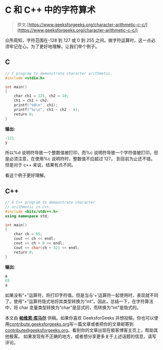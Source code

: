 # C 和 C++ 中的字符算术

> 原文:[https://www.geeksforgeeks.org/character-arithmetic-c-c/](https://www.geeksforgeeks.org/character-arithmetic-c-c/)

众所周知，字符范围在-128 到 127 或 0 到 255 之间。做字符运算时，这一点必须牢记在心。为了更好地理解，让我们举个例子。

## C

```cpp
// C program to demonstrate character arithmetic.
#include <stdio.h>

int main()
{
    char ch1 = 125, ch2 = 10;
    ch1 = ch1 + ch2;
    printf("%d\n", ch1);
    printf("%c\n", ch1 - ch2 - 4);
    return 0;
}
```

**输出:**

```cpp
-121
y
```

所以%d 说明符导致一个整数值被打印，而%c 说明符导致一个字符值被打印。但是必须注意，在使用%c 说明符时，整数值不应超过 127。
到目前为止还不错。
但是对于 c++ 来说，结果有点不同。

看这个例子更好理解。

## C++

```cpp
// A C++ program to demonstrate character
// arithmetic in C++.
#include <bits/stdc++.h>
using namespace std;

int main()
{
    char ch = 65;
    cout << ch << endl;
    cout << ch + 0 << endl;
    cout << char(ch + 32) << endl;
    return 0;
}
```

**输出:**

```cpp
A
65
a
```

如果没有“+”运算符，将打印字符值。但是当与‘+’运算符一起使用时，表现就不同了。使用“+”运算符隐式地将其类型转换为“int”。因此，总结一下，在字符算法中，将 char 变量类型转换为“char”是显式的，而转换为“int”是隐式的。

本文由 [**帕维恩·库马尔**](https://auth.geeksforgeeks.org/profile.php) 供稿。如果你喜欢 GeeksforGeeks 并想投稿，你也可以使用[contribute.geeksforgeeks.org](http://www.contribute.geeksforgeeks.org)写一篇文章或者把你的文章邮寄到 contribute@geeksforgeeks.org。看到你的文章出现在极客博客主页上，帮助其他极客。
如果发现有不正确的地方，或者想分享更多关于上述话题的信息，请写评论。